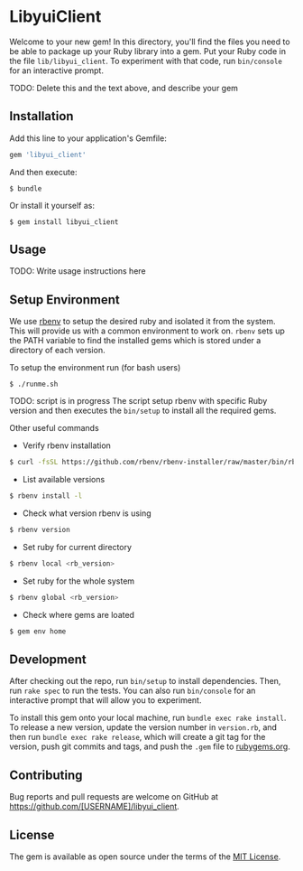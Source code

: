 # LibyuiClient

Welcome to your new gem! In this directory, you'll find the files you need to be able to package up your Ruby library into a gem. Put your Ruby code in the file `lib/libyui_client`. To experiment with that code, run `bin/console` for an interactive prompt.

TODO: Delete this and the text above, and describe your gem

## Installation

Add this line to your application's Gemfile:

```ruby
gem 'libyui_client'
```

And then execute:

    $ bundle

Or install it yourself as:

    $ gem install libyui_client

## Usage

TODO: Write usage instructions here

## Setup Environment
We use [rbenv](http://github.com/rbenv/rbenv) to setup the desired ruby and isolated it from the system. This will provide us with a common environment to work on. `rbenv` sets up the PATH variable to find the installed gems which is stored under a directory of each version.

To setup the environment run (for bash users)
```
$ ./runme.sh
```
TODO: script is in progress
The script setup rbenv with specific Ruby version and then executes the `bin/setup` to install all the required gems.

Other useful commands
- Verify rbenv installation
```bash
$ curl -fsSL https://github.com/rbenv/rbenv-installer/raw/master/bin/rbenv-doctor | bash
```

- List available versions
```bash
$ rbenv install -l
```

- Check what version rbenv is using
```bash
$ rbenv version
```
- Set ruby for current directory
```bash
$ rbenv local <rb_version>
```

- Set ruby for the whole system
```bash
$ rbenv global <rb_version>
```

- Check where gems are loated
```bash
$ gem env home
```

## Development

After checking out the repo, run `bin/setup` to install dependencies. Then, run `rake spec` to run the tests. You can also run `bin/console` for an interactive prompt that will allow you to experiment.

To install this gem onto your local machine, run `bundle exec rake install`. To release a new version, update the version number in `version.rb`, and then run `bundle exec rake release`, which will create a git tag for the version, push git commits and tags, and push the `.gem` file to [rubygems.org](https://rubygems.org).

## Contributing

Bug reports and pull requests are welcome on GitHub at https://github.com/[USERNAME]/libyui_client.

## License

The gem is available as open source under the terms of the [MIT License](https://opensource.org/licenses/MIT).

